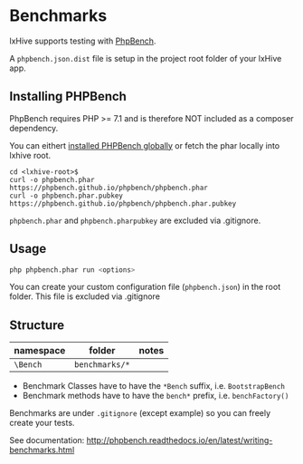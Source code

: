 # Benchmarks

lxHive supports testing with [PhpBench](http://phpbench.readthedocs.org/).

A `phpbench.json.dist` file is setup in the project root folder of your lxHive app.

## Installing PHPBench

PhpBench requires PHP >= 7.1 and is therefore NOT included as a composer dependency.

You can eithert [installed PHPBench globally](http://phpbench.readthedocs.io/en/latest/installing.html) or fetch the phar locally into lxhive root.

```
cd <lxhive-root>$
curl -o phpbench.phar https://phpbench.github.io/phpbench/phpbench.phar
curl -o phpbench.phar.pubkey https://phpbench.github.io/phpbench/phpbench.phar.pubkey

```

`phpbench.phar` and `phpbench.pharpubkey` are excluded via .gitignore.

## Usage

```bash
php phpbench.phar run <options>
```

You can create your custom configuration file (`phpbench.json`) in the root folder. This file is excluded via .gitignore

## Structure

| namespace             | folder                     | notes |
|---                    |---                         |---    |
| `\Bench`              | `benchmarks/*`             |       |

* Benchmark Classes have to have the `*Bench` suffix, i.e. `BootstrapBench`
* Benchmark methods have to have the `bench*` prefix, i.e. `benchFactory()`

Benchmarks are under `.gitignore` (except example) so you can freely create your tests.

See documentation: http://phpbench.readthedocs.io/en/latest/writing-benchmarks.html
